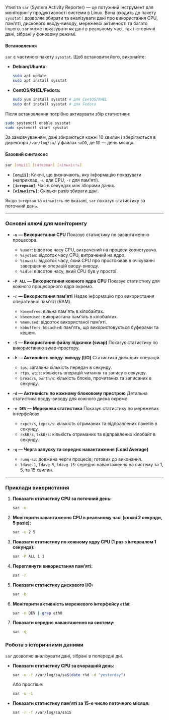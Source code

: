 Утиліта `sar` (System Activity Reporter) — це потужний інструмент для моніторингу продуктивності системи в Linux. Вона входить до пакету `sysstat` і дозволяє збирати та аналізувати дані про використання CPU, пам'яті, дискового вводу-виводу, мережевої активності та багато іншого. `sar` може показувати як дані в реальному часі, так і історичні дані, зібрані у фоновому режимі.

#### **Встановлення**

`sar` є частиною пакету `sysstat`. Щоб встановити його, виконайте:

*   **Debian/Ubuntu:**
    ```bash
    sudo apt update
    sudo apt install sysstat
    ```
*   **CentOS/RHEL/Fedora:**
    ```bash
    sudo yum install sysstat # для CentOS/RHEL
    sudo dnf install sysstat # для Fedora
    ```

Після встановлення потрібно активувати збір статистики:
```bash
sudo systemctl enable sysstat
sudo systemctl start sysstat
```
За замовчуванням, дані збираються кожні 10 хвилин і зберігаються в директорії `/var/log/sa/` у файлах `saDD`, де `DD` — день місяця.

#### **Базовий синтаксис**

```bash
sar [опції] [інтервал] [кількість]
```

*   **`[опції]`**: Ключі, що визначають, яку інформацію показувати (наприклад, `-u` для CPU, `-r` для пам'яті).
*   **`[інтервал]`**: Час в секундах між зборами даних.
*   **`[кількість]`**: Скільки разів збирати дані.

Якщо `інтервал` та `кількість` не вказані, `sar` показує статистику за поточний день.

---

### **Основні ключі для моніторингу**

*   **`-u` — Використання CPU**
    Показує статистику по завантаженню процесора.
    *   `%user`: відсоток часу CPU, витрачений на процеси користувача.
    *   `%system`: відсоток часу CPU, витрачений на ядро.
    *   `%iowait`: відсоток часу, який CPU про простоював в очікуванні завершення операцій вводу-виводу.
    *   `%idle`: відсоток часу, який CPU був у простої.

*   **`-P ALL` — Використання кожного ядра CPU**
    Показує статистику для кожного процесорного ядра окремо.

*   **`-r` — Використання пам'яті**
    Надає інформацію про використання оперативної пам'яті (RAM).
    *   `kbmemfree`: вільна пам'ять в кілобайтах.
    *   `kbmemused`: використана пам'ять в кілобайтах.
    *   `%memused`: відсоток використаної пам'яті.
    *   `kbbuffers`, `kbcached`: пам'ять, що використовується буферами та кешем.

*   **`-S` — Використання файлу підкачки (swap)**
    Показує статистику по використанню swap-простору.

*   **`-b` — Активність вводу-виводу (I/O)**
    Статистика дискових операцій.
    *   `tps`: загальна кількість передач в секунду.
    *   `rtps`, `wtps`: кількість операцій читання та запису в секунду.
    *   `bread/s`, `bwrtn/s`: кількість блоків, прочитаних та записаних в секунду.

*   **`-d` — Активність по кожному блоковому пристрою**
    Детальна статистика вводу-виводу для кожного диска окремо.

*   **`-n DEV` — Мережева статистика**
    Показує статистику по мережевих інтерфейсах.
    *   `rxpck/s`, `txpck/s`: кількість отриманих та відправлених пакетів в секунду.
    *   `rxkB/s`, `txkB/s`: кількість отриманих та відправлених кілобайт в секунду.

*   **`-q` — Черга запуску та середнє навантаження (Load Average)**
    *   `runq-sz`: довжина черги процесів, готових до виконання.
    *   `ldavg-1`, `ldavg-5`, `ldavg-15`: середнє навантаження на систему за 1, 5, та 15 хвилин.

---
### **Приклади використання**

1.  **Показати статистику CPU за поточний день:**
    ```bash
    sar -u
    ```

2.  **Моніторити завантаження CPU в реальному часі (кожні 2 секунди, 5 разів):**
    ```bash
    sar -u 2 5
    ```

3.  **Показати статистику по кожному ядру CPU (1 раз з інтервалом 1 секунда):**
    ```bash
    sar -P ALL 1 1
    ```

4.  **Переглянути використання пам'яті:**
    ```bash
    sar -r
    ```

5.  **Показати статистику дискового I/O:**
    ```bash
    sar -b
    ```

6.  **Моніторити активність мережевого інтерфейсу `eth0`:**
    ```bash
    sar -n DEV | grep eth0
    ```

7.  **Показати середнє навантаження на систему:**
    ```bash
    sar -q
    ```

### **Робота з історичними даними**

`sar` дозволяє аналізувати дані, зібрані в попередні дні.

*   **Показати статистику CPU за вчорашній день:**
    ```bash
    sar -u -f /var/log/sa/sa$(date +%d -d "yesterday")
    ```
    Або простіше:
    ```bash
    sar -u -1
    ```

*   **Показати статистику пам'яті за 15-е число поточного місяця:**
    ```bash
    sar -r -f /var/log/sa/sa15
    ```
